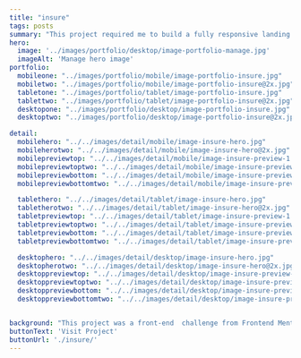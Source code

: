```yaml
---
title: "insure"
tags: posts
summary: "This project required me to build a fully responsive landing page to the designs provided. I used HTML5, along with CSS Grid and JavaScript for the areas that required interactivity, such as the features section."
hero:
  image: '../images/portfolio/desktop/image-portfolio-manage.jpg'
  imageAlt: 'Manage hero image'
portfolio:
  mobileone: "../images/portfolio/mobile/image-portfolio-insure.jpg"
  mobiletwo: "../images/portfolio/mobile/image-portfolio-insure@2x.jpg"
  tabletone: "../images/portfolio/tablet/image-portfolio-insure.jpg"
  tablettwo: "../images/portfolio/tablet/image-portfolio-insure@2x.jpg"
  desktopone: "../images/portfolio/desktop/image-portfolio-insure.jpg"
  desktoptwo: "../images/portfolio/desktop/image-portfolio-insure@2x.jpg"

detail:
  mobilehero: "../../images/detail/mobile/image-insure-hero.jpg"
  mobileherotwo: "../../images/detail/mobile/image-insure-hero@2x.jpg"
  mobilepreviewtop: "../../images/detail/mobile/image-insure-preview-1.jpg"
  mobilepreviewtoptwo: "../../images/detail/mobile/image-insure-preview-1@2x.jpg"
  mobilepreviewbottom: "../../images/detail/mobile/image-insure-preview-2.jpg"
  mobilepreviewbottomtwo: "../../images/detail/mobile/image-insure-preview-2@2x.jpg"

  tablethero: "../../images/detail/tablet/image-insure-hero.jpg"
  tabletherotwo: "../../images/detail/tablet/image-insure-hero@2x.jpg"
  tabletpreviewtop: "../../images/detail/tablet/image-insure-preview-1.jpg"
  tabletpreviewtoptwo: "../../images/detail/tablet/image-insure-preview-1@2x.jpg"
  tabletpreviewbottom: "../../images/detail/tablet/image-insure-preview-2.jpg"
  tabletpreviewbottomtwo: "../../images/detail/tablet/image-insure-preview-2@2x.jpg"

  desktophero: "../../images/detail/desktop/image-insure-hero.jpg"
  desktopherotwo: "../../images/detail/desktop/image-insure-hero@2x.jpg"
  desktoppreviewtop: "../../images/detail/desktop/image-insure-preview-1.jpg"
  desktoppreviewtoptwo: "../../images/detail/desktop/image-insure-preview-1@2x.jpg"
  desktoppreviewbottom: "../../images/detail/desktop/image-insure-preview-2.jpg"
  desktoppreviewbottomtwo: "../../images/detail/desktop/image-insure-preview-2@2x.jpg"


background: "This project was a front-end  challenge from Frontend Mentor. It’s a platform that enables you to practice building websites to a design and project brief. Each challenge includes mobile and desktop designs to show how the website should look at different screen sizes. Creating these projects has helped me refine my workflow and solve real-world coding problems. I’ve learned something new with each project, helping me to improve and adapt my style."
buttonText: 'Visit Project'
buttonUrl: './insure/'
---
```

